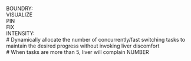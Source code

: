 BOUNDRY:  
    VISUALIZE  
    PIN  
    FIX  
INTENSITY:  
    # Dynamically allocate the number of concurrently/fast switching tasks to maintain the desired progress without invoking liver discomfort  
    # When tasks are more than 5, liver will complain
    NUMBER
